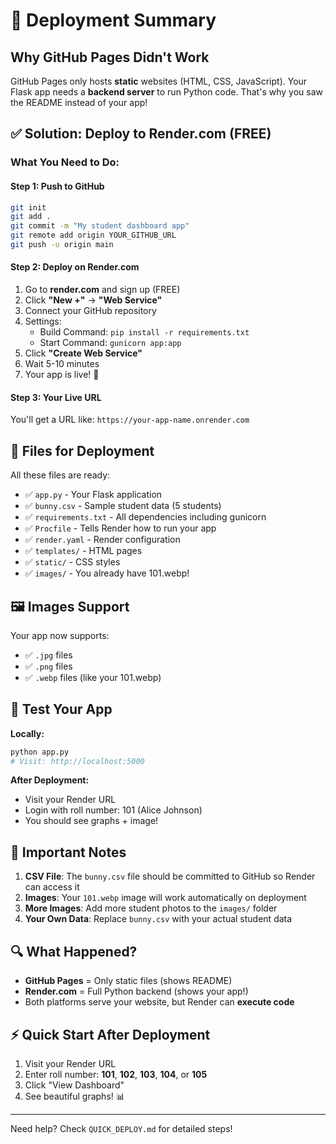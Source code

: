 # 🎯 Deployment Summary

## Why GitHub Pages Didn't Work

GitHub Pages only hosts **static** websites (HTML, CSS, JavaScript). Your Flask app needs a **backend server** to run Python code. That's why you saw the README instead of your app!

## ✅ Solution: Deploy to Render.com (FREE)

### What You Need to Do:

#### **Step 1: Push to GitHub**
```bash
git init
git add .
git commit -m "My student dashboard app"
git remote add origin YOUR_GITHUB_URL
git push -u origin main
```

#### **Step 2: Deploy on Render.com**
1. Go to **render.com** and sign up (FREE)
2. Click **"New +"** → **"Web Service"**
3. Connect your GitHub repository
4. Settings:
   - Build Command: `pip install -r requirements.txt`
   - Start Command: `gunicorn app:app`
5. Click **"Create Web Service"**
6. Wait 5-10 minutes
7. Your app is live! 🎉

#### **Step 3: Your Live URL**
You'll get a URL like: `https://your-app-name.onrender.com`

## 📁 Files for Deployment

All these files are ready:
- ✅ `app.py` - Your Flask application
- ✅ `bunny.csv` - Sample student data (5 students)
- ✅ `requirements.txt` - All dependencies including gunicorn
- ✅ `Procfile` - Tells Render how to run your app
- ✅ `render.yaml` - Render configuration
- ✅ `templates/` - HTML pages
- ✅ `static/` - CSS styles
- ✅ `images/` - You already have 101.webp!

## 🖼️ Images Support

Your app now supports:
- ✅ `.jpg` files
- ✅ `.png` files  
- ✅ `.webp` files (like your 101.webp)

## 🧪 Test Your App

**Locally:**
```bash
python app.py
# Visit: http://localhost:5000
```

**After Deployment:**
- Visit your Render URL
- Login with roll number: 101 (Alice Johnson)
- You should see graphs + image!

## 📝 Important Notes

1. **CSV File**: The `bunny.csv` file should be committed to GitHub so Render can access it
2. **Images**: Your `101.webp` image will work automatically on deployment
3. **More Images**: Add more student photos to the `images/` folder
4. **Your Own Data**: Replace `bunny.csv` with your actual student data

## 🔍 What Happened?

- **GitHub Pages** = Only static files (shows README)
- **Render.com** = Full Python backend (shows your app!)
- Both platforms serve your website, but Render can **execute code**

## ⚡ Quick Start After Deployment

1. Visit your Render URL
2. Enter roll number: **101**, **102**, **103**, **104**, or **105**
3. Click "View Dashboard"
4. See beautiful graphs! 📊

---

Need help? Check `QUICK_DEPLOY.md` for detailed steps!

